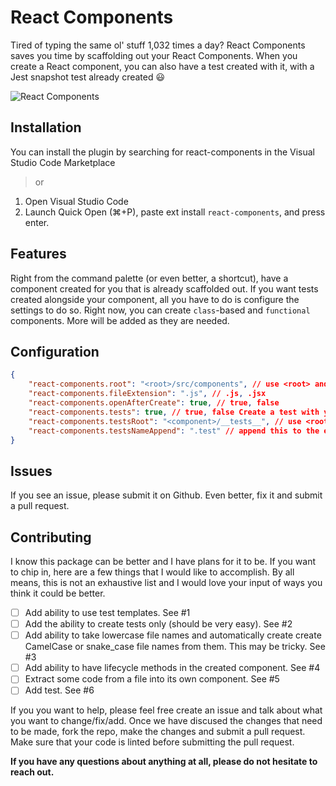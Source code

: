 # React Components
Tired of typing the same ol' stuff 1,032 times a day? React Components saves you time by scaffolding out your React Components. When you create a React component, you can also have a test created with it, with a Jest snapshot test already created 😃

![React Components](/screenshot.gif?raw=true "React Components")

## Installation
You can install the plugin by searching for react-components in the Visual Studio Code Marketplace
> or
1. Open Visual Studio Code
2. Launch Quick Open (⌘+P), paste ext install `react-components`, and press enter.

## Features
Right from the command palette (or even better, a shortcut), have a component created for you that is already scaffolded out. If you want tests created alongside your component, all you have to do is configure the settings to do so. Right now, you can create `class`-based and `functional` components. More will be added as they are needed.

## Configuration
```JSON
{
	"react-components.root": "<root>/src/components", // use <root> and <component>. <root> is project root and <component> is the component's path (the component that you are creating)
	"react-components.fileExtension": ".js", // .js, .jsx
	"react-components.openAfterCreate": true, // true, false
	"react-components.tests": true, // true, false Create a test with your component
	"react-components.testsRoot": "<component>/__tests__", // use <root> or <component> to give a path for the test location
	"react-components.testsNameAppend": ".test" // append this to the end of the file so it can be Component.test.js or component_test.js
}
```

## Issues
If you see an issue, please submit it on Github. Even better, fix it and submit a pull request.

## Contributing
I know this package can be better and I have plans for it to be. If you want to chip in, here are a few things that I would like to accomplish. By all means, this is not an exhaustive list and I would love your input of ways you think it could be better.

- [ ] Add ability to use test templates. See #1
- [ ] Add the ability to create tests only (should be very easy). See #2
- [ ] Add ability to take lowercase file names and automatically create create CamelCase or snake_case file names from them. This may be tricky. See #3
- [ ] Add ability to have lifecycle methods in the created component. See #4
- [ ] Extract some code from a file into its own component. See #5
- [ ] Add test. See #6

If you you want to help, please feel free create an issue and talk about what you want to change/fix/add. Once we have discused the changes that need to be made, fork the repo, make the changes and submit a pull request. Make sure that your code is linted before submitting the pull request.

**If you have any questions about anything at all, please do not hesitate to reach out.**
